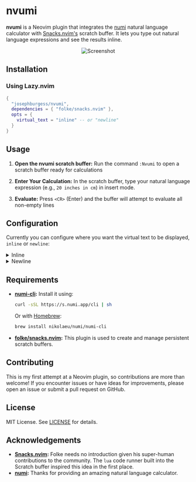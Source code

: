 # nvumi

**nvumi** is a Neovim plugin that integrates the [numi](https://github.com/nikolaeu/numi) natural language calculator with [Snacks.nvim's](https://github.com/folke/snacks.nvim/blob/main/docs/scratch.md) scratch buffer. It lets you type out natural language expressions and see the results inline.

<p align="center">
  <img src="https://github.com/user-attachments/assets/ff780f74-d36a-425e-b01b-ca970a57b22c" alt="Screenshot" />
</p>


## Installation

### Using Lazy.nvim

```lua
{
  "josephburgess/nvumi",
  dependencies = { "folke/snacks.nvim" },
  opts = {
    virtual_text = "inline" -- or "newline"
  }
}
```

## Usage

1. **Open the nvumi scratch buffer:**
   Run the command `:Nvumi` to open a scratch buffer ready for calculations

2. **Enter Your Calculation:**
   In the scratch buffer, type your natural language expression (e.g., `20 inches in cm`) in insert mode.

3. **Evaluate:**
   Press `<CR>` (Enter) and the buffer will attempt to evaluate all non-empty lines

## Configuration

Currently you can configure where you want the virtual text to be displayed, `inline` or `newline`:

<details closed>
  <summary>Inline</summary>
  <p>
    <img src="https://github.com/user-attachments/assets/dae054cc-bddb-49c2-802a-68bfc9108d49" alt="Inline Screenshot" />
  </p>
</details>

<details closed>
  <summary>Newline</summary>
  <p>
    <img src="https://github.com/user-attachments/assets/f7222430-4cb4-4eb7-a155-477d70dc39ff" alt="Newline Screenshot" />
  </p>
</details>

## Requirements

- **[numi-cli](https://github.com/nikolaeu/numi):**
  Install it using:

  ```bash
  curl -sSL https://s.numi.app/cli | sh
  ```

  Or with [Homebrew](https://brew.sh/):

  ```bash
  brew install nikolaeu/numi/numi-cli
  ```

- **[folke/snacks.nvim](https://github.com/folke/snacks.nvim):**
  This plugin is used to create and manage persistent scratch buffers.

## Contributing

This is my first attempt at a Neovim plugin, so contributions are more than welcome! If you encounter issues or have ideas for improvements, please open an issue or submit a pull request on GitHub.

## License

MIT License. See [LICENSE](LICENSE) for details.

## Acknowledgements

- **[Snacks.nvim](https://github.com/folke/snacks.nvim):**
  Folke needs no introduction given his super-human contributions to the community. The `lua` code runner built into the Scratch buffer inspired this idea in the first place.
- **[numi](https://github.com/nikolaeu/numi):**
  Thanks for providing an amazing natural language calculator.
